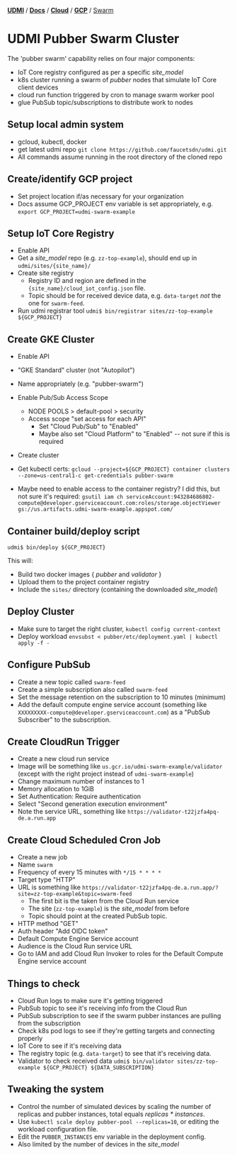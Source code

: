 [**UDMI**](../../../) / [**Docs**](../../) / [**Cloud**](../) / [**GCP**](./) / [Swarm](#)

# UDMI Pubber Swarm Cluster

The 'pubber swarm' capability relies on four major components:
  * IoT Core registry configured as per a specific _site\_model_
  * k8s cluster running a swarm of _pubber_ nodes that simulate IoT Core client devices
  * cloud run function triggered by cron to manage swarm worker pool
  * glue PubSub topic/subscriptions to distribute work to nodes

## Setup local admin system

  * gcloud, kubectl, docker
  * get latest udmi repo `git clone https://github.com/faucetsdn/udmi.git`
  * All commands assume running in the root directory of the cloned repo

## Create/identify GCP project

  * Set project location if/as necessary for your organization
  * Docs assume GCP_PROJECT env variable is set appropriately, e.g.
  `export GCP_PROJECT=udmi-swarm-example`

## Setup IoT Core Registry

  * Enable API
  * Get a _site\_model_ repo (e.g. `zz-top-example`), should end up in `udmi/sites/{site_name}/`
  * Create site registry
    * Registry ID and region are defined in the `{site_name}/cloud_iot_config.json` file.
    * Topic should be for received device data, e.g. `data-target` _not_ the one for `swarm-feed`.
  * Run udmi registrar tool `udmi$ bin/registrar sites/zz-top-example ${GCP_PROJECT}`

## Create GKE Cluster

  * Enable API
  * "GKE Standard" cluster (not "Autopilot")
  * Name appropriately (e.g. "pubber-swarm")
  * Enable Pub/Sub Access Scope
    * NODE POOLS > default-pool > security
    * Access scope "set access for each API"
      * Set "Cloud Pub/Sub" to "Enabled"
      * Maybe also set "Cloud Platform" to "Enabled" -- not sure if this is required
  * Create cluster
  * Get kubectl certs:
  `gcloud --project=${GCP_PROJECT} container clusters --zone=us-central1-c get-credentials pubber-swarm`

  * Maybe need to enable access to the container registry?  I did this, but not sure it's required:
`gsutil iam ch serviceAccount:943284686802-compute@developer.gserviceaccount.com:roles/storage.objectViewer gs://us.artifacts.udmi-swarm-example.appspot.com/`

## Container build/deploy script

```
udmi$ bin/deploy ${GCP_PROJECT}
```

This will:
  * Build two docker images { _pubber_ and _validator_ }
  * Upload them to the project container registry
  * Include the `sites/` directory (containing the downloaded _site\_model_)

## Deploy Cluster

  * Make sure to target the right cluster, `kubectl config current-context`
  * Deploy workload `envsubst < pubber/etc/deployment.yaml | kubectl apply -f -`

## Configure PubSub

  * Create a new topic called `swarm-feed`
  * Create a simple subscription also called `swarm-feed`
  * Set the message retention on the subscription to 10 minutes (minimum)
  * Add the default compute engine service account (something like `XXXXXXXXX-compute@developer.gserviceaccount.com`)
  as a "PubSub Subscriber" to the subscription.

## Create CloudRun Trigger

  * Create a new cloud run service
  * Image will be something like `us.gcr.io/udmi-swarm-example/validator` (except with the right project instead of `udmi-swarm-example`)
  * Change maximum number of instances to 1
  * Memory allocation to 1GiB
  * Set Authentication: Require authentication
  * Select "Second generation execution environment"
  * Note the service URL, something like `https://validator-t22jzfa4pq-de.a.run.app`

## Create Cloud Scheduled Cron Job

  * Create a new job
  * Name `swarm`
  * Frequency of every 15 minutes with `*/15 * * * *`
  * Target type "HTTP"
  * URL is something like `https://validator-t22jzfa4pq-de.a.run.app/?site=zz-top-example&topic=swarm-feed`
    * The first bit is the taken from the Cloud Run service
    * The site (`zz-top-example`) is the _site\_model_ from before
    * Topic should point at the created PubSub topic.
  * HTTP method "GET"
  * Auth header "Add OIDC token"
  * Default Compute Engine Service account
  * Audience is the Cloud Run service URL
  * Go to IAM and add Cloud Run Invoker to roles for the Default Compute Engine service account

## Things to check

  * Cloud Run logs to make sure it's getting triggered
  * PubSub topic to see it's receiving info from the Cloud Run
  * PubSub subscription to see if the swarm pubber instances are pulling from the subscription
  * Check k8s pod logs to see if they're getting targets and connecting properly
  * IoT Core to see if it's receiving data
  * The registry topic (e.g. `data-target`) to see that it's receiving data.
  * Validator to check received data `udmi$ bin/validator sites/zz-top-example ${GCP_PROJECT} ${DATA_SUBSCRIPTION}`

## Tweaking the system

  * Control the number of simulated devices by scaling the number of replicas and pubber instances, total
  equals _replicas * instances_.
  * Use `kubectl scale deploy pubber-pool --replicas=10`, or editing the workload configuration file.
  * Edit the `PUBBER_INSTANCES` env variable in the deployment config.
  * Also limited by the number of devices in the _site\_model_
